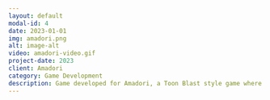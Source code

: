 ```yaml
---
layout: default
modal-id: 4
date: 2023-01-01
img: amadori.png
alt: image-alt
video: amadori-video.gif
project-date: 2023
client: Amadori
category: Game Development
description: Game developed for Amadori, a Toon Blast style game where the player must click on the screen in order to match the same tiles in order to score points. I was responsible of coding the entire game (Gameplay, UI, Backend Integration, Animations)
---
```


